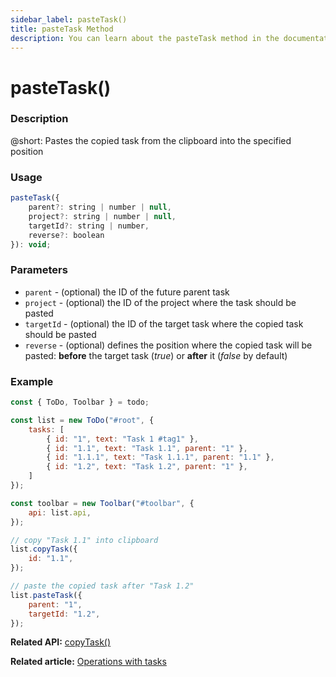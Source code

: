 ```yaml
---
sidebar_label: pasteTask()
title: pasteTask Method
description: You can learn about the pasteTask method in the documentation of the DHTMLX JavaScript To Do List library. Browse developer guides and API reference, try out code examples and live demos, and download a free 30-day evaluation version of DHTMLX To Do List.
---
```


# pasteTask()

### Description

@short: Pastes the copied task from the clipboard into the specified position

### Usage

~~~js
pasteTask({
    parent?: string | number | null,
    project?: string | number | null,
    targetId?: string | number,
    reverse?: boolean
}): void;
~~~

### Parameters

- `parent` - (optional) the ID of the future parent task
- `project` - (optional) the ID of the project where the task should be pasted
- `targetId` - (optional) the ID of the target task where the copied task should be pasted
- `reverse` - (optional) defines the position where the copied task will be pasted: **before** the target task (*true*) or **after** it (*false* by default)

### Example

~~~js {17-19,22-25}
const { ToDo, Toolbar } = todo;

const list = new ToDo("#root", {
    tasks: [
        { id: "1", text: "Task 1 #tag1" },
        { id: "1.1", text: "Task 1.1", parent: "1" },
        { id: "1.1.1", text: "Task 1.1.1", parent: "1.1" },
        { id: "1.2", text: "Task 1.2", parent: "1" },
    ]
});

const toolbar = new Toolbar("#toolbar", {
    api: list.api,
});

// copy "Task 1.1" into clipboard
list.copyTask({ 
    id: "1.1",
});

// paste the copied task after "Task 1.2"
list.pasteTask({ 
    parent: "1",
    targetId: "1.2",
});
~~~

**Related API:** [copyTask()](api/methods/copytask_method.md)

**Related article:** [Operations with tasks](guides/task_operations.md)